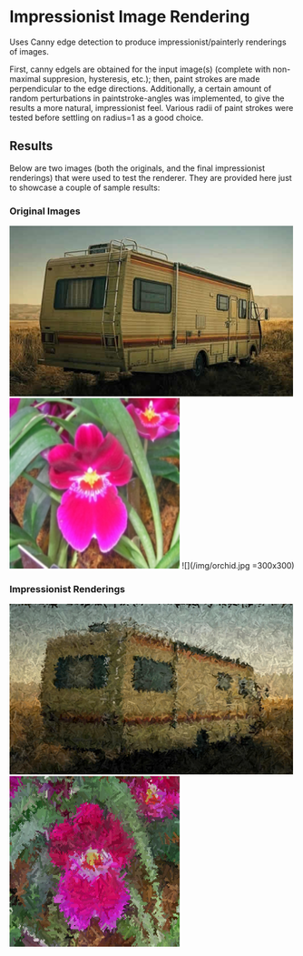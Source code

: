 # Impressionist Image Rendering
Uses Canny edge detection to produce impressionist/painterly renderings of images. 

First, canny edgels are obtained for the input image(s) (complete with non-maximal suppresion, hysteresis, etc.); then, paint strokes are made perpendicular to the edge directions. Additionally, a certain amount of random perturbations in paintstroke-angles was implemented, to give the results a more natural, impressionist feel. Various radii of paint strokes were tested before settling on radius=1 as a good choice.

## Results
Below are two images (both the originals, and the final impressionist renderings) that were used to test the renderer. They are provided here just to showcase a couple of sample results:

### Original Images
<img src="/img/RV.jpg" style="width: 500px; height: 300px;"/>

<img src="/img/orchid.jpg" style="width: 300px; height: 300px;"/>
![](/img/orchid.jpg =300x300)

### Impressionist Renderings
<img src="/img/part6_RVoutput_rad1.png" style="width: 500px; height: 300px;"/>

<img src="/img/part6_output_rad1.png" style="width: 300px; height: 300px;"/>